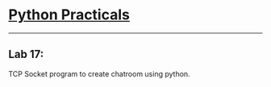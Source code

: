 # [Python Practicals](../../../)

---
## Lab 17: 

TCP Socket program to create chatroom using python.
